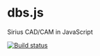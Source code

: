 # dbs.js
Sirius CAD/CAM in JavaScript

[![Build status](https://ci.appveyor.com/api/projects/status/918yj5t6c6y1yy9b?svg=true)](https://ci.appveyor.com/project/ukoloff/dbs-js)
